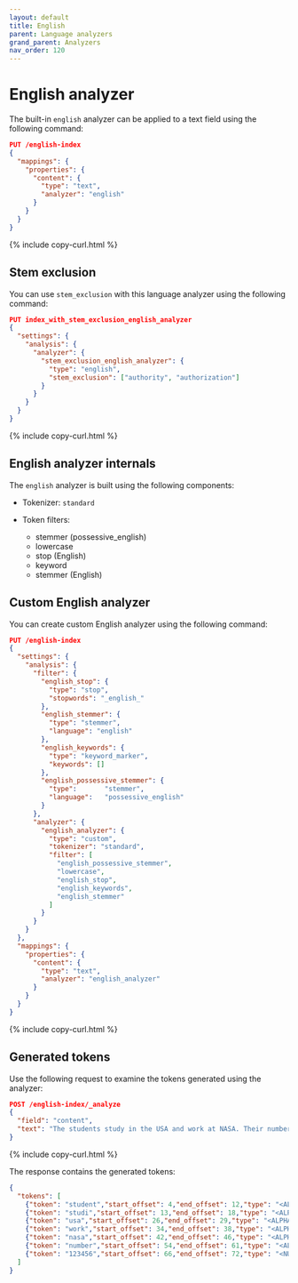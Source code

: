 ```yaml
---
layout: default
title: English
parent: Language analyzers
grand_parent: Analyzers
nav_order: 120
---
```


# English analyzer

The built-in `english` analyzer can be applied to a text field using the following command:

```json
PUT /english-index
{
  "mappings": {
    "properties": {
      "content": {
        "type": "text",
        "analyzer": "english"
      }
    }
  }
}
```
{% include copy-curl.html %}

## Stem exclusion

You can use `stem_exclusion` with this language analyzer using the following command:

```json
PUT index_with_stem_exclusion_english_analyzer
{
  "settings": {
    "analysis": {
      "analyzer": {
        "stem_exclusion_english_analyzer": {
          "type": "english",
          "stem_exclusion": ["authority", "authorization"]
        }
      }
    }
  }
}
```
{% include copy-curl.html %}

## English analyzer internals

The `english` analyzer is built using the following components:

- Tokenizer: `standard`

- Token filters:
  - stemmer (possessive_english)
  - lowercase
  - stop (English)
  - keyword
  - stemmer (English)

## Custom English analyzer

You can create custom English analyzer using the following command:

```json
PUT /english-index
{
  "settings": {
    "analysis": {
      "filter": {
        "english_stop": {
          "type": "stop",
          "stopwords": "_english_"
        },
        "english_stemmer": {
          "type": "stemmer",
          "language": "english"
        },
        "english_keywords": {
          "type": "keyword_marker",
          "keywords": []
        },
        "english_possessive_stemmer": {
          "type":       "stemmer",
          "language":   "possessive_english"
        }
      },
      "analyzer": {
        "english_analyzer": {
          "type": "custom",
          "tokenizer": "standard",
          "filter": [
            "english_possessive_stemmer",
            "lowercase",
            "english_stop",
            "english_keywords",
            "english_stemmer"
          ]
        }
      }
    }
  },
  "mappings": {
    "properties": {
      "content": {
        "type": "text",
        "analyzer": "english_analyzer"
      }
    }
  }
}
```
{% include copy-curl.html %}

## Generated tokens

Use the following request to examine the tokens generated using the analyzer:

```json
POST /english-index/_analyze
{
  "field": "content",
  "text": "The students study in the USA and work at NASA. Their numbers are 123456."
}
```
{% include copy-curl.html %}

The response contains the generated tokens:

```json
{
  "tokens": [
    {"token": "student","start_offset": 4,"end_offset": 12,"type": "<ALPHANUM>","position": 1},
    {"token": "studi","start_offset": 13,"end_offset": 18,"type": "<ALPHANUM>","position": 2},
    {"token": "usa","start_offset": 26,"end_offset": 29,"type": "<ALPHANUM>","position": 5},
    {"token": "work","start_offset": 34,"end_offset": 38,"type": "<ALPHANUM>","position": 7},
    {"token": "nasa","start_offset": 42,"end_offset": 46,"type": "<ALPHANUM>","position": 9},
    {"token": "number","start_offset": 54,"end_offset": 61,"type": "<ALPHANUM>","position": 11},
    {"token": "123456","start_offset": 66,"end_offset": 72,"type": "<NUM>","position": 13}
  ]
}
```